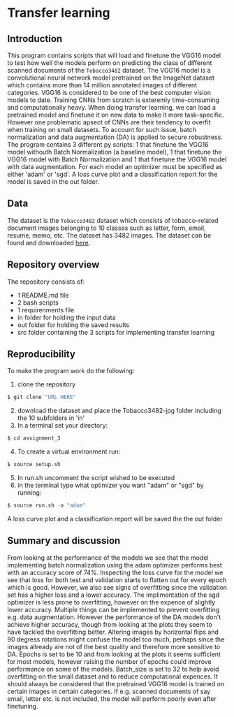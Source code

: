 # Transfer learning 


## Introduction
This program contains scripts that will load and finetune the VGG16 model to test how well the models perform on predicting the class of different scanned documents of the ```Tobacco3482``` dataset. 
The VGG16 model is a convolutional neural network model pretrained on the ImageNet dataset which contains more than 14 million annotated images of different categories. VGG16 is considered to be one of the best computer vision models to date. 
Training CNNs from scratch is exteremly time-consuming and computationally heavy. When doing transfer learning, we can load a pretrained model and finetune it on new data to make it more task-specific. 
However one problematic apsect of CNNs are their tendency to overfit when training on small datasets. To account for such issue, batch normalization and data augmentation (DA) is applied to secure robustness. 
The program contains 3 different py scripts: 1 that finetune the VGG16 model withouth Batch Normalization (a baseline model), 1 that finetune the VGG16 model with Batch Normalization and 1 that finetune the VGG16 model with data augmentation. For each model an optimizer must be specified as either 'adam' or 'sgd'. A loss curve plot and a classification report for the model is saved in the out folder. 


## Data
The dataset is the ```Tobacco3482``` dataset which consists of tobacco-related document images belonging to 10 classes such as letter, form, email, resume, memo, etc. The dataset has 3482 images. The dataset can be found and downloaded [here](https://www.kaggle.com/datasets/patrickaudriaz/tobacco3482jpg?resource=download). 


## Repository overview 
The repository consists of:
- 1 README.md file
- 2 bash scripts
- 1 requirenments file
- in folder for holding the input data
- out folder for holding the saved results
- src folder containing the 3 scripts for implementing transfer learning


## Reproducibility 
To make the program work do the following:

1) clone the repository 
```python
$ git clone "URL HERE"
```
2) download the dataset and place the Tobacco3482-jpg folder including the 10 subfolders in 'in'
3) In a terminal set your directory:
```python
$ cd assignment_3
```
4) To create a virtual environment run:
```python
$ source setup.sh
```
5) In run.sh uncomment the script wished to be executed
6) in the terminal type what optimizer you want "adam" or "sgd" by running:
```python
$ source run.sh -o "adam"
```
A loss curve plot and a classification report will be saved the the out folder 


## Summary and discussion
From looking at the performance of the models we see that the model implementing batch normalization using the adam optimizer performs best with an accuracy score of 74%. Inspecting the loss curve for the model we see that loss for both test and validation starts to flatten out for every epoch which is good. However, we also see signs of overfitting since the validation set has a higher loss and a lower accuracy. The implimentation of the sgd optimizer is less prone to overfitting, however on the expence of slightly lower accuracy. 
Multiple things can be implemented to prevent overfitting e.g. data augmentation. However the performance of the DA models don't achieve higher accuracy, though from looking at the plots they seem to have tackled the overfitting better. Altering images by horizontal flips and 90 degress rotations might confuse the model too much, perhaps since the images allready are not of the best quality and therefore more sensitive to DA. 
Epochs is set to be 10 and from looking at the plots it seems sufficient for most models, however raising the number of epochs could improve performance on some of the models. Batch_size is set to 32 to help avoid overfitting on the small dataset and to reduce computational expences.
It should always be considered that the pretrained VGG16 model is trained on certain images in certain categories. If e.g. scanned documents of say email, letter etc. is not included, the model will perform poorly even after finetuning. 